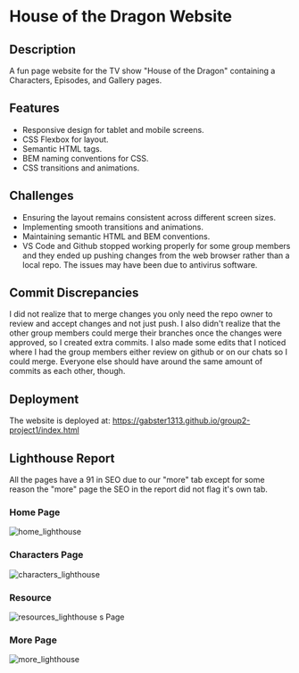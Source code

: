 # House of the Dragon Website

## Description

A fun page website for the TV show "House of the Dragon" containing a Characters, Episodes, and Gallery pages.

## Features

- Responsive design for tablet and mobile screens.
- CSS Flexbox for layout.
- Semantic HTML tags.
- BEM naming conventions for CSS.
- CSS transitions and animations.

## Challenges

- Ensuring the layout remains consistent across different screen sizes.
- Implementing smooth transitions and animations.
- Maintaining semantic HTML and BEM conventions.
- VS Code and Github stopped working properly for some group members and they ended up pushing changes from the web browser rather than a local repo. The issues may have been due to antivirus software.

## Commit Discrepancies 
I did not realize that to merge changes you only need the repo owner to review and accept changes and not just push. I also didn't realize that the other group members could merge their branches once the changes were approved, so I created extra commits. I also made some edits that I noticed where I had the group members either review on github or on our chats so I could merge. 
Everyone else should have around the same amount of commits as each other, though. 

## Deployment

The website is deployed at: https://gabster1313.github.io/group2-project1/index.html

## Lighthouse Report

All the pages have a 91 in SEO due to our "more" tab except for some reason the "more" page the SEO in the report did not flag it's own tab.

### Home Page

![home_lighthouse](https://github.com/user-attachments/assets/196b9ffd-5931-4e38-89c1-0f19e49882e2)

### Characters Page

![characters_lighthouse](https://github.com/user-attachments/assets/5392ab79-db2c-403b-9400-306600bb9b7d)

### Resource

![resources_lighthouse](https://github.com/user-attachments/assets/18586765-cd4f-4454-b2bf-62c643171ff0)
s Page

### More Page 

![more_lighthouse](https://github.com/user-attachments/assets/39e75cda-296e-4aa5-bdea-37bdaa249e08)
